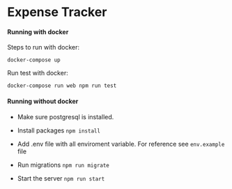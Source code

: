 # Expense Tracker

#### Running with docker

Steps to run with docker:

`
docker-compose up
`

Run test with docker:

`
docker-compose run web npm run test
`

#### Running without docker
* Make sure postgresql is installed.

* Install packages
`
npm install
`

* Add .env file with all enviroment variable. For reference see `env.example` file

* Run migrations
`
npm run migrate
`
* Start the server
`
npm run start
`
